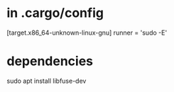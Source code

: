 # in .cargo/config
[target.x86_64-unknown-linux-gnu]
runner = 'sudo -E'

# dependencies
sudo apt install libfuse-dev